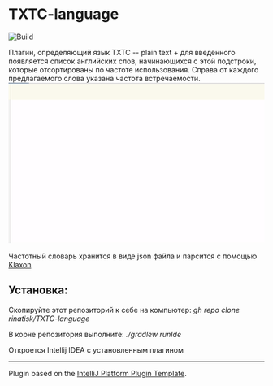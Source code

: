 # TXTC-language

![Build](https://github.com/rinatisk/TXTC-language/workflows/Build/badge.svg)
<!-- Plugin description -->

Плагин, определяющий язык TXTC -- plain text + для введённого появляется список английских слов, начинающихся с этой подстроки, которые отсортированы по частоте использования.
Справа от каждого предлагаемого слова указана частота встречаемости.
![Work Demo](src/main/resources/demo/demo.gif)

Частотный словарь хранится в виде json файла и парсится с помощью [Klaxon](https://github.com/cbeust/klaxon)
<!-- Plugin description end -->

Установка:
- 
Скопируйте этот репозиторий к себе на компьютер:
*gh repo clone rinatisk/TXTC-language*

В корне репозитория выполните:
*./gradlew runIde*

Откроется Intellij IDEA с установленным плагином

---
Plugin based on the [IntelliJ Platform Plugin Template][template].

[template]: https://github.com/JetBrains/intellij-platform-plugin-template
